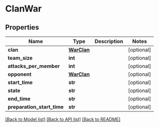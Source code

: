 # ClanWar

## Properties
Name | Type | Description | Notes
------------ | ------------- | ------------- | -------------
**clan** | [**WarClan**](WarClan.md) |  | [optional] 
**team_size** | **int** |  | [optional] 
**attacks_per_member** | **int** |  | [optional] 
**opponent** | [**WarClan**](WarClan.md) |  | [optional] 
**start_time** | **str** |  | [optional] 
**state** | **str** |  | [optional] 
**end_time** | **str** |  | [optional] 
**preparation_start_time** | **str** |  | [optional] 

[[Back to Model list]](../README.md#documentation-for-models) [[Back to API list]](../README.md#documentation-for-api-endpoints) [[Back to README]](../README.md)

